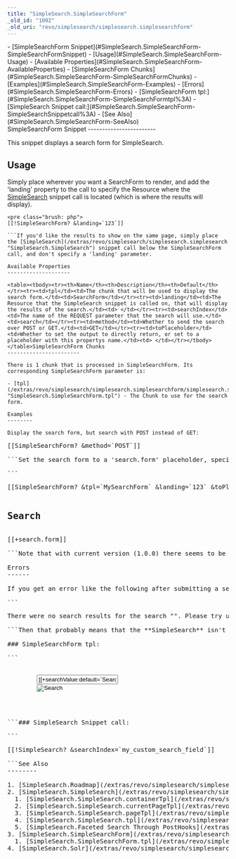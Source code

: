 ```yaml
---
title: "SimpleSearch.SimpleSearchForm"
_old_id: "1002"
_old_uri: "revo/simplesearch/simplesearch.simplesearchform"
---
```


<div>- [SimpleSearchForm Snippet](#SimpleSearch.SimpleSearchForm-SimpleSearchFormSnippet)
- [Usage](#SimpleSearch.SimpleSearchForm-Usage)
- [Available Properties](#SimpleSearch.SimpleSearchForm-AvailableProperties)
- [SimpleSearchForm Chunks](#SimpleSearch.SimpleSearchForm-SimpleSearchFormChunks)
- [Examples](#SimpleSearch.SimpleSearchForm-Examples)
- [Errors](#SimpleSearch.SimpleSearchForm-Errors)
  - [SimpleSearchForm tpl:](#SimpleSearch.SimpleSearchForm-SimpleSearchFormtpl%3A)
  - [SimpleSearch Snippet call:](#SimpleSearch.SimpleSearchForm-SimpleSearchSnippetcall%3A)
- [See Also](#SimpleSearch.SimpleSearchForm-SeeAlso)

</div>SimpleSearchForm Snippet
------------------------

This snippet displays a search form for SimpleSearch.

Usage
-----

Simply place wherever you want a SearchForm to render, and add the 'landing' property to the call to specify the Resource where the [SimpleSearch](/extras/revo/simplesearch/simplesearch.simplesearch "SimpleSearch.SimpleSearch") snippet call is located (which is where the results will display).

```
<pre class="brush: php">
[[!SimpleSearchForm? &landing=`123`]]

```If you'd like the results to show on the same page, simply place the [SimpleSearch](/extras/revo/simplesearch/simplesearch.simplesearch "SimpleSearch.SimpleSearch") snippet call below the SimpleSearchForm call, and don't specify a 'landing' parameter.

Available Properties
--------------------

<table><tbody><tr><th>Name</th><th>Description</th><th>Default</th></tr><tr><td>tpl</td><td>The chunk that will be used to display the search form.</td><td>SearchForm</td></tr><tr><td>landing</td><td>The Resource that the SimpleSearch snippet is called on, that will display the results of the search.</td><td> </td></tr><tr><td>searchIndex</td><td>The name of the REQUEST parameter that the search will use.</td><td>search</td></tr><tr><td>method</td><td>Whether to send the search over POST or GET.</td><td>GET</td></tr><tr><td>toPlaceholder</td><td>Whether to set the output to directly return, or set to a placeholder with this propertys name.</td><td> </td></tr></tbody></table>SimpleSearchForm Chunks
-----------------------

There is 1 chunk that is processed in SimpleSearchForm. Its corresponding SimpleSearchForm parameter is:

- [tpl](/extras/revo/simplesearch/simplesearch.simplesearchform/simplesearch.simplesearchform.tpl "SimpleSearch.SimpleSearchForm.tpl") - The Chunk to use for the search form.

Examples
--------

Display the search form, but search with POST instead of GET:

```
<pre class="brush: php">
[[SimpleSearchForm? &method=`POST`]]

```Set the search form to a 'search.form' placeholder, specify a landing page on Resource 123, and use a custom Chunk called 'MySearchForm' for the form template:

```
<pre class="brush: php">
[[SimpleSearchForm? &tpl=`MySearchForm` &landing=`123` &toPlaceholder=`search.form`]]

<h2>Search</h2>
[[+search.form]]

```Note that with current version (1.0.0) there seems to be a bug where if you ACTUALLY have a Chunk named "seachForm", its contents will be ignored in favor of the default search form.

Errors
------

If you get an error like the following after submitting a search:

```
<pre class="brush: php">
There were no search results for the search "". Please try using more general terms to get more results.

```Then that probably means that the **SimpleSearch** isn't looking in the right place in the $_POST or $\_GET array for your search term. If you created a custom **&tpl** for your **SimpleSearchForm** tpl, make sure that the name used for your search term variable is properly identified in your corresponding **SimpleSearch** Snippet call, e.g. note here how **my\_custom\_search\_field** is used in the **SimpleSearchForm** tpl \_and_ it's specified in the **&searchIndex** parameter of the **SimpleSearch** call:

### SimpleSearchForm tpl:

```
<pre class="brush: php">
<form id="my_id" action="[[~[[+landing:default=`[[*id]]`]]]]" method="[[+method:default=`get`]]">
        <input id="searchField" class="my_class" type="text" name="my_custom_search_field" value="[[+searchValue:default=`Search the site`]]"/>
        <input id="searchIcon" class="utilityButton" type="image" alt="Search" src="/assets/templates/my/images/searchButton.png">
        <input type="hidden" name="id" value="[[+landing:default=[[*id]]]]" />
</form>

```### SimpleSearch Snippet call:

```
<pre class="brush: php">
[[!SimpleSearch? &searchIndex=`my_custom_search_field`]]

```See Also
--------

1. [SimpleSearch.Roadmap](/extras/revo/simplesearch/simplesearch.roadmap)
2. [SimpleSearch.SimpleSearch](/extras/revo/simplesearch/simplesearch.simplesearch)
  1. [SimpleSearch.SimpleSearch.containerTpl](/extras/revo/simplesearch/simplesearch.simplesearch/simplesearch.simplesearch.containertpl)
  2. [SimpleSearch.SimpleSearch.currentPageTpl](/extras/revo/simplesearch/simplesearch.simplesearch/simplesearch.simplesearch.currentpagetpl)
  3. [SimpleSearch.SimpleSearch.pageTpl](/extras/revo/simplesearch/simplesearch.simplesearch/simplesearch.simplesearch.pagetpl)
  4. [SimpleSearch.SimpleSearch.tpl](/extras/revo/simplesearch/simplesearch.simplesearch/simplesearch.simplesearch.tpl)
  5. [SimpleSearch.Faceted Search Through PostHooks](/extras/revo/simplesearch/simplesearch.simplesearch/simplesearch.faceted-search-through-posthooks)
3. [SimpleSearch.SimpleSearchForm](/extras/revo/simplesearch/simplesearch.simplesearchform)
  1. [SimpleSearch.SimpleSearchForm.tpl](/extras/revo/simplesearch/simplesearch.simplesearchform/simplesearch.simplesearchform.tpl)
4. [SimpleSearch.Solr](/extras/revo/simplesearch/simplesearch.solr)